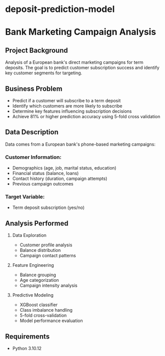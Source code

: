 # deposit-prediction-model
# Bank Marketing Campaign Analysis

## Project Background
Analysis of a European bank's direct marketing campaigns for term deposits. The goal is to predict customer subscription success and identify key customer segments for targeting.

## Business Problem
- Predict if a customer will subscribe to a term deposit
- Identify which customers are more likely to subscribe
- Determine key features influencing subscription decisions
- Achieve 81% or higher prediction accuracy using 5-fold cross validation

## Data Description
Data comes from a European bank's phone-based marketing campaigns:

### Customer Information:
- Demographics (age, job, marital status, education)
- Financial status (balance, loans)
- Contact history (duration, campaign attempts)
- Previous campaign outcomes

### Target Variable:
- Term deposit subscription (yes/no)

## Analysis Performed
1. Data Exploration
   - Customer profile analysis
   - Balance distribution
   - Campaign contact patterns

2. Feature Engineering
   - Balance grouping
   - Age categorization
   - Campaign intensity analysis

3. Predictive Modeling
   - XGBoost classifier
   - Class imbalance handling
   - 5-fold cross-validation
   - Model performance evaluation

## Requirements
- Python 3.10.12

